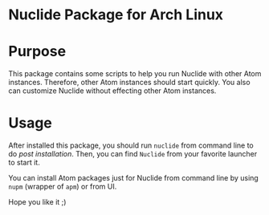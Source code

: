 Nuclide Package for Arch Linux
==========

# Purpose

This package contains some scripts to help you run Nuclide with other Atom instances.
Therefore, other Atom instances should start quickly.
You also can customize Nuclide without effecting other Atom instances.

# Usage

After installed this package, you should run `nuclide` from command line to do _post installation_.
Then, you can find `Nuclide` from your favorite launcher to start it.

You can install Atom packages just for Nuclide from command line by using `nupm` (wrapper of `apm`) or from UI.

Hope you like it ;)
